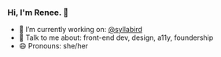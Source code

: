 ### Hi, I'm Renee. 👋

- 🔭 I’m currently working on: [@syllabird](https://github.com/syllabird)
- 💬 Talk to me about: front-end dev, design, a11y, foundership
- 😄 Pronouns: she/her

<!--
**rndennis/rndennis** is a ✨ _special_ ✨ repository because its `README.md` (this file) appears on your GitHub profile.

Here are some ideas to get you started:

- 🔭 I’m currently working on ...
- 🌱 I’m currently learning ...
- 👯 I’m looking to collaborate on ...
- 🤔 I’m looking for help with ...
- 💬 Ask me about ...
- 📫 How to reach me: ...
- 😄 Pronouns: ...
- ⚡ Fun fact: ...
-->
